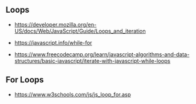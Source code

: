 ## Loops

* https://developer.mozilla.org/en-US/docs/Web/JavaScript/Guide/Loops_and_iteration
* https://javascript.info/while-for

* https://www.freecodecamp.org/learn/javascript-algorithms-and-data-structures/basic-javascript/iterate-with-javascript-while-loops

## For Loops

* https://www.w3schools.com/js/js_loop_for.asp
